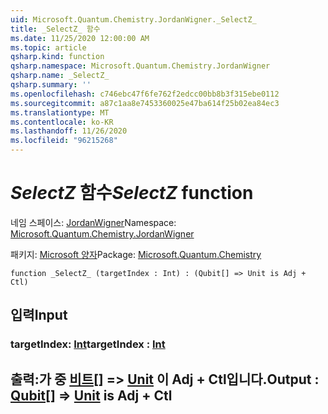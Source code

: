 ```yaml
---
uid: Microsoft.Quantum.Chemistry.JordanWigner._SelectZ_
title: _SelectZ_ 함수
ms.date: 11/25/2020 12:00:00 AM
ms.topic: article
qsharp.kind: function
qsharp.namespace: Microsoft.Quantum.Chemistry.JordanWigner
qsharp.name: _SelectZ_
qsharp.summary: ''
ms.openlocfilehash: c746ebc47f6fe762f2edcc00bb8b3f315ebe0112
ms.sourcegitcommit: a87c1aa8e7453360025e47ba614f25b02ea84ec3
ms.translationtype: MT
ms.contentlocale: ko-KR
ms.lasthandoff: 11/26/2020
ms.locfileid: "96215268"
---
```

# <a name="_selectz_-function"></a><span data-ttu-id="2d0ab-102">_SelectZ_ 함수</span><span class="sxs-lookup"><span data-stu-id="2d0ab-102">_SelectZ_ function</span></span>

<span data-ttu-id="2d0ab-103">네임 스페이스: [JordanWigner](xref:Microsoft.Quantum.Chemistry.JordanWigner)</span><span class="sxs-lookup"><span data-stu-id="2d0ab-103">Namespace: [Microsoft.Quantum.Chemistry.JordanWigner](xref:Microsoft.Quantum.Chemistry.JordanWigner)</span></span>

<span data-ttu-id="2d0ab-104">패키지: [Microsoft 양자](https://nuget.org/packages/Microsoft.Quantum.Chemistry)</span><span class="sxs-lookup"><span data-stu-id="2d0ab-104">Package: [Microsoft.Quantum.Chemistry](https://nuget.org/packages/Microsoft.Quantum.Chemistry)</span></span>




```qsharp
function _SelectZ_ (targetIndex : Int) : (Qubit[] => Unit is Adj + Ctl)
```


## <a name="input"></a><span data-ttu-id="2d0ab-105">입력</span><span class="sxs-lookup"><span data-stu-id="2d0ab-105">Input</span></span>

### <a name="targetindex--int"></a><span data-ttu-id="2d0ab-106">targetIndex: [Int](xref:microsoft.quantum.lang-ref.int)</span><span class="sxs-lookup"><span data-stu-id="2d0ab-106">targetIndex : [Int](xref:microsoft.quantum.lang-ref.int)</span></span>





## <a name="output--qubit--unit--is-adj--ctl"></a><span data-ttu-id="2d0ab-107">출력:가 중 [비트](xref:microsoft.quantum.lang-ref.qubit)[] => [Unit](xref:microsoft.quantum.lang-ref.unit)  이 Adj + Ctl입니다.</span><span class="sxs-lookup"><span data-stu-id="2d0ab-107">Output : [Qubit](xref:microsoft.quantum.lang-ref.qubit)[] => [Unit](xref:microsoft.quantum.lang-ref.unit)  is Adj + Ctl</span></span>

